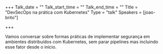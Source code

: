 
+++
Talk_date = ""
Talk_start_time = ""
Talk_end_time = ""
Title = "DevSecOps na prática com Kubernetes"
Type = "talk"
Speakers = [joao-brito"]

+++

Vamos conversar sobre formas práticas de implementar segurança em ambientes distribuídos com Kubernetes, sem parar pipelines mas incluindo esse fator desde o início.
